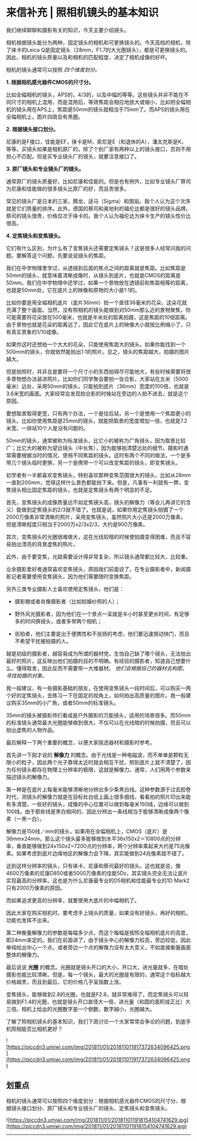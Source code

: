 # 来信补充 | 照相机镜头的基本知识

我们继续聊聊和摄影有关的知识，今天主要介绍镜头。

相机根据镜头能分为两种，固定镜头的相机和可更换镜头的。今天高档的相机，除了徕卡的Leica Q是固定镜头（28mm，F1.7的大光圈镜头），都是可更换镜头的。因此，相机的镜头质量以及和相机的匹配程度，决定了相机成像的好坏。

相机的镜头通常可以按照 *四个维度划分。*

 **1. 根据相机感光器件CMOS的尺寸分。**

比如全幅相机的镜头，APS的，4/3的，以及中幅的等等。这些镜头并非不能在不同尺寸的相机上混用，而是混用后，等效焦距会相应地放大或缩小，比如把全幅相机的镜头用在APS上，焦距是50mm的镜头就相当于75mm了。而APS的镜头用在全幅相机上，图片四周会有黑圈。

 **2. 根据镜头接口划分。**

尼康的是F接口，佳能是EF，徕卡是M，索尼是E（和退休的A），潘太克斯是K，等等。买镜头如果是相机原厂的，除了个别厂家有两种以上的镜头接口，否则不用担心不匹配。但是买专业镜头厂的镜头，就要注意接口了。

 **3. 原厂镜头和专业镜头厂的镜头。**

通常原厂的镜头质量好，比如尼康和佳能的。但是也有例外，比如专业镜头厂蔡司为尼康和佳能做的很多镜头比原厂的好，而且贵很多。

常见的镜头厂是日本的三家，腾龙、适马（Sigma）和图丽。我个人认为这个次序就是它们质量的排序。此外，德国的蔡司和奥地利的福伦达都是很好的镜头品牌。蔡司的镜头很贵，价格仅次于徕卡的。我个人认为福伦达为徕卡生产的镜头性价比很高。

 **4. 定焦镜头和变焦镜头。**

它们有什么区别，为什么有了变焦镜头还需要定焦镜头？这是很多人经常问我的问题。要解答这个问题，先要说说镜头的焦距。

我们在中学物理里学过，从透镜到后面的焦点之间的距离就是焦距。比如焦距是50mm的镜头，就意味着清晰成像时，从镜头到底片，也就是CMOS的距离是50mm。我们在中学物理中还学过，如果一个景物放在透镜前和焦距相等的距离，也就是50mm处，它在底片上的映像和原物的大小是1:1的。

比如你要是用全幅相机底片（底片36mm）拍一个直径36毫米的花朵，这朵花就充满了整个画面。当然，没有照相机的镜头能做到对50mm那么近的景物聚焦，你可能需要将花朵放在500毫米，也就是半米处的距离拍摄，这是焦距的10倍距离。由于景物也就是花朵的距离远了，因此它在底片上的映像大小就按比例缩小了，只有真实景象的1/10成像。

如果你这时还想拍一个大大的花朵，只能使用焦距大的镜头。如果你能找到一个500mm的镜头，你就依然能拍出1:1的照片。总之，镜头的焦距越大，拍摄的图片越大。

但是拍照时，并非总是要将一个尺寸小的东西拍得尽可能地大，有些时候需要将很多景物想办法装进照片。比如你们同学聚会要拍一张合影，大家站在五米（5000毫米）远处，采用50mm的镜头，只能拍到底片（36mm）宽度的100倍，也就是3.6米宽的画面。大家经常会发现拍合影的时候站在旁边的人拍不进去，就是这个原因。

要想取景取得更宽，只有两个办法，一个是往后站，另一个是使用一个焦距更小的镜头。比如你使用焦距是25mm的镜头，就能把取景的宽度增加一倍，也就是7.2米宽，一排站10个人是没有问题的。

50mm的镜头，通常被称为标准镜头，比它小的被称为广角镜头，因为取景比较广；比它大的被称为望远镜头（中长焦），因为能够拍清楚远处的细节。摄影时通常需要根据当时的情况，使用不同焦距的镜头。这时有两个不同的做法，一个是多带几个镜头临时更换，另一个是携带一个可以改变焦距的镜头，即变焦镜头。

初学者有一半都喜欢变焦镜头，特别喜欢那种变焦范围很大的镜头，比如从28mm一直到200mm，觉得这样什么景色都能拍下来。但是，凡事有一利就有一弊，变焦镜头相比固定焦距的镜头，也就是定焦镜头有两个明显的不足。

首先，变焦镜头的成像质量远不如定焦镜头高，镜头的解像力（等会儿再讲它的含义）能做到定焦镜头的2/3就不错了。也就是说，如果你用定焦镜头拍摄了一个2000万像素非常清晰的照片，采用变焦镜头，虽然照片大小还是2000万像素，但是清晰程度只相当于2000万x2/3x2/3，大约是900万像素。

其次，变焦镜头的光圈很难做大，这在光线较暗的时候使拍摄变得困难，而且不容易拍出漂亮的背景虚焦的照片。

此外，由于要变焦，光路需要设计得非常复杂，所以镜头通常都比较大，比较重。

业余摄影爱好者通常喜欢变焦镜头，原因我们前面说了。在专业摄影者中，新闻摄影记者需要使用变焦镜头，因为他们需要随时变换焦距。

另外三类专业摄影人士喜欢使用定焦镜头，他们是：

* 摄影棚或者肖像摄影者（比如拍婚纱照的人）；

* 野外风光摄影者，因为他们在一个景点一呆就是半小时甚至更长时间，有足够多的时间换镜头，或者多带两个相机；

* 街拍者，他们主要是出于便携性和不张扬的考虑，他们要迅速按动快门，而且不希望干扰被拍摄的人。

越是初级的摄影者，越容易成为所谓的器材党，生怕自己缺了哪个镜头，无法拍出最好的照片，这反映出他们拍摄的目的不明确。有经验的摄影者，知道自己想要什么，懂得取舍，因此反而不需要带一大堆器材。 *他们会根据自己的器材去构图，寻找拍摄的对象。*

我一般建议，有一些摄影基础的朋友，在使用变焦镜头一段时间后，可以购买一两个好的定焦镜头，去练习一下在固定的视角上，如何拍出高质量的图片。我一般建议购买35mm的小广角，或者50mm的标准镜头。

35mm的镜头被摄影师们看成是户外摄影的万能镜头，适用的场景很多。而50mm的标准镜头通常最大光圈能够做到很大，不仅可以在光线暗的时候拍摄，而且可以拍出虚焦的人物作品。

最后解释一下两个重要的概念，以便大家挑选器材和摄影时参考。

首先讲一下刚才说的 **解像力** 的概念。由于光线是一种电磁波，而不单单是颗粒无限小的粒子，因此两个光子靠得太近时就会相互干扰，照到底片上就不清楚了，因为任何镜头都存在物理上分辨率的极限，这就是解像力。通常，人们用两个参数来描述镜头的解像力。

第一种是在底片上每毫米能够清晰地分辨出多少条黑白线。这种参数源于过去胶卷时代，测镜头的解像力就是在目标处白纸上画上很多细线，看看拍的照片印出来能有多清楚。一些好的镜头，成像的中心位置可以做到每毫米150线，边缘可以做到100线。由于那些线是黑白相间的，因此分辨出一条线相当于能够清晰成像两个像素（一黑一白）。

解像力是150线／mm的镜头，如果用在全幅相机上，CMOS（底片）是36mmx24mm，那么这个镜头最多能够做到水平36x150x2＝10800点的分辨率，垂直能够做到24x150x2=7200点的分辨率，两个分辨率乘起来大约是75兆像素。如果考虑到底片边缘地区的解像力会下降，其实能做到24兆像素就不错了。

达到这样分辨率的镜头，只有徕卡、尼康和蔡司最好的镜头。这也就是说，像4600万像素的尼康D850或者5000万像素的佳能5Ds，其实镜头完全无法让底片实现最高的分辨率。这也是为什么尼康最专业的D5相机和佳能最专业的1D Mark2只有2000万像素的原因。

而如果追求更高的分辨率，就要使用大底片的中幅相机了。

因此大家在购买相机时，要考虑手上镜头的质量，如果没有好镜头，再好的相机，功能也发挥不出来。

第二种衡量解像力的参数是每幅多少点，而这个每幅是按照全幅相机底片的高度，即24mm来定的。我们在前面讲了，由于镜头中心的解像力较高，旁边较低，因此单纯给出中心一个点，或者旁边一个点的解像力没有太大意义，不如直接衡量画面整体的解像力。

最后说说 **光圈** 的概念。光圈就是镜头开口的大小，开口大，进光量就多，在暗处摄影也能比较清晰。但是，每一个镜头，最大的光圈是有限的，通常这个指标越大价格越贵，而且到最后，它的价格几乎呈指数上涨。

变焦镜头，能够做到2.8的光圈，也就是F2.8，就非常难得了，而定焦镜头可以轻易做到F1.4的光圈，也就是镜头开口直径大一倍，进光量（和圆的面积成正比）大三倍。相机上给出的光圈数字是一个倒数，数字越小，光圈越大。

了解了照相机镜头的基本知识，我们下周讨论一个大家常常会争论的问题，到底手机照相能否比相机更好？

![https://piccdn3.umiwi.com/img/201811/01/201811011917372634096425.png](https://piccdn3.umiwi.com/img/201811/01/201811011917372634096425.png)

## 划重点

相机的镜头通常可以按照四个维度划分：根据相机感光器件CMOS的尺寸分、根据镜头接口划分、原厂镜头和专业镜头厂的镜头、定焦镜头和变焦镜头。

![https://piccdn3.umiwi.com/img/201811/01/201811011918154104741629.jpg](https://piccdn3.umiwi.com/img/201811/01/201811011918154104741629.jpg)

---

